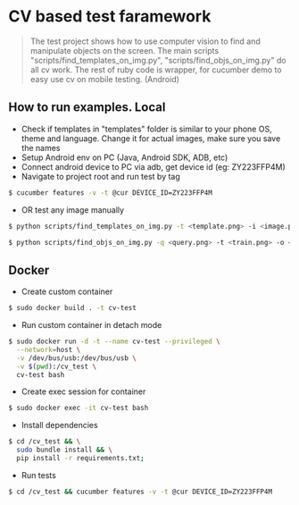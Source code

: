 # CV based test faramework

> The test project shows how to use computer vision to find
> and manipulate objects on the screen. The main scripts
> "scripts/find_templates_on_img.py", "scripts/find_objs_on_img.py"
> do all cv work. The rest of ruby code is wrapper,
> for cucumber demo to easy use cv on mobile testing. (Android)

## How to run examples. Local 

- Check if templates in "templates" folder is similar to your phone OS, theme and language. Change it for actual images, make sure you save the names
- Setup Android env on PC (Java, Android SDK, ADB, etc)
- Connect android device to PC via adb, get device id (eg: ZY223FFP4M)
- Navigate to project root and run test by tag

```sh
$ cucumber features -v -t @cur DEVICE_ID=ZY223FFP4M
```

- OR test any image manually

```sh
$ python scripts/find_templates_on_img.py -t <template.png> -i <image.png> -o <result.png>
```

```sh
$ python scripts/find_objs_on_img.py -q <query.png> -t <train.png> -o <result.png>
```

## Docker

- Create custom container
```sh
$ sudo docker build . -t cv-test
```

- Run custom container in detach mode
```sh
$ sudo docker run -d -t --name cv-test --privileged \
  --network=host \
  -v /dev/bus/usb:/dev/bus/usb \
  -v $(pwd):/cv_test \
  cv-test bash
```

- Create exec session for container
```sh
$ sudo docker exec -it cv-test bash
```

- Install dependencies
```sh
$ cd /cv_test && \
  sudo bundle install && \
  pip install -r requirements.txt;
```

- Run tests
```sh
$ cd /cv_test && cucumber features -v -t @cur DEVICE_ID=ZY223FFP4M
```